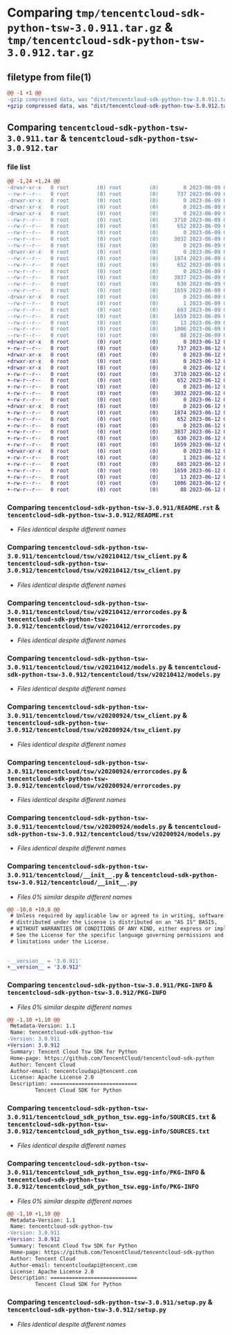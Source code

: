# Comparing `tmp/tencentcloud-sdk-python-tsw-3.0.911.tar.gz` & `tmp/tencentcloud-sdk-python-tsw-3.0.912.tar.gz`

## filetype from file(1)

```diff
@@ -1 +1 @@
-gzip compressed data, was "dist/tencentcloud-sdk-python-tsw-3.0.911.tar", last modified: Fri Jun  9 02:30:54 2023, max compression
+gzip compressed data, was "dist/tencentcloud-sdk-python-tsw-3.0.912.tar", last modified: Mon Jun 12 03:15:35 2023, max compression
```

## Comparing `tencentcloud-sdk-python-tsw-3.0.911.tar` & `tencentcloud-sdk-python-tsw-3.0.912.tar`

### file list

```diff
@@ -1,24 +1,24 @@
-drwxr-xr-x   0 root         (0) root         (0)        0 2023-06-09 02:30:54.000000 tencentcloud-sdk-python-tsw-3.0.911/
--rw-r--r--   0 root         (0) root         (0)      737 2023-06-09 02:30:54.000000 tencentcloud-sdk-python-tsw-3.0.911/README.rst
-drwxr-xr-x   0 root         (0) root         (0)        0 2023-06-09 02:30:54.000000 tencentcloud-sdk-python-tsw-3.0.911/tencentcloud/
-drwxr-xr-x   0 root         (0) root         (0)        0 2023-06-09 02:30:54.000000 tencentcloud-sdk-python-tsw-3.0.911/tencentcloud/tsw/
-drwxr-xr-x   0 root         (0) root         (0)        0 2023-06-09 02:30:54.000000 tencentcloud-sdk-python-tsw-3.0.911/tencentcloud/tsw/v20210412/
--rw-r--r--   0 root         (0) root         (0)     3710 2023-06-09 02:30:54.000000 tencentcloud-sdk-python-tsw-3.0.911/tencentcloud/tsw/v20210412/tsw_client.py
--rw-r--r--   0 root         (0) root         (0)      652 2023-06-09 02:30:54.000000 tencentcloud-sdk-python-tsw-3.0.911/tencentcloud/tsw/v20210412/errorcodes.py
--rw-r--r--   0 root         (0) root         (0)        0 2023-06-09 02:30:54.000000 tencentcloud-sdk-python-tsw-3.0.911/tencentcloud/tsw/v20210412/__init__.py
--rw-r--r--   0 root         (0) root         (0)     3032 2023-06-09 02:30:54.000000 tencentcloud-sdk-python-tsw-3.0.911/tencentcloud/tsw/v20210412/models.py
--rw-r--r--   0 root         (0) root         (0)        0 2023-06-09 02:30:54.000000 tencentcloud-sdk-python-tsw-3.0.911/tencentcloud/tsw/__init__.py
-drwxr-xr-x   0 root         (0) root         (0)        0 2023-06-09 02:30:54.000000 tencentcloud-sdk-python-tsw-3.0.911/tencentcloud/tsw/v20200924/
--rw-r--r--   0 root         (0) root         (0)     1874 2023-06-09 02:30:54.000000 tencentcloud-sdk-python-tsw-3.0.911/tencentcloud/tsw/v20200924/tsw_client.py
--rw-r--r--   0 root         (0) root         (0)      652 2023-06-09 02:30:54.000000 tencentcloud-sdk-python-tsw-3.0.911/tencentcloud/tsw/v20200924/errorcodes.py
--rw-r--r--   0 root         (0) root         (0)        0 2023-06-09 02:30:54.000000 tencentcloud-sdk-python-tsw-3.0.911/tencentcloud/tsw/v20200924/__init__.py
--rw-r--r--   0 root         (0) root         (0)     3837 2023-06-09 02:30:54.000000 tencentcloud-sdk-python-tsw-3.0.911/tencentcloud/tsw/v20200924/models.py
--rw-r--r--   0 root         (0) root         (0)      630 2023-06-09 02:30:54.000000 tencentcloud-sdk-python-tsw-3.0.911/tencentcloud/__init__.py
--rw-r--r--   0 root         (0) root         (0)     1659 2023-06-09 02:30:54.000000 tencentcloud-sdk-python-tsw-3.0.911/PKG-INFO
-drwxr-xr-x   0 root         (0) root         (0)        0 2023-06-09 02:30:54.000000 tencentcloud-sdk-python-tsw-3.0.911/tencentcloud_sdk_python_tsw.egg-info/
--rw-r--r--   0 root         (0) root         (0)        1 2023-06-09 02:30:54.000000 tencentcloud-sdk-python-tsw-3.0.911/tencentcloud_sdk_python_tsw.egg-info/dependency_links.txt
--rw-r--r--   0 root         (0) root         (0)      603 2023-06-09 02:30:54.000000 tencentcloud-sdk-python-tsw-3.0.911/tencentcloud_sdk_python_tsw.egg-info/SOURCES.txt
--rw-r--r--   0 root         (0) root         (0)     1659 2023-06-09 02:30:54.000000 tencentcloud-sdk-python-tsw-3.0.911/tencentcloud_sdk_python_tsw.egg-info/PKG-INFO
--rw-r--r--   0 root         (0) root         (0)       13 2023-06-09 02:30:54.000000 tencentcloud-sdk-python-tsw-3.0.911/tencentcloud_sdk_python_tsw.egg-info/top_level.txt
--rw-r--r--   0 root         (0) root         (0)     1006 2023-06-09 02:30:54.000000 tencentcloud-sdk-python-tsw-3.0.911/setup.py
--rw-r--r--   0 root         (0) root         (0)       88 2023-06-09 02:30:54.000000 tencentcloud-sdk-python-tsw-3.0.911/setup.cfg
+drwxr-xr-x   0 root         (0) root         (0)        0 2023-06-12 03:15:35.000000 tencentcloud-sdk-python-tsw-3.0.912/
+-rw-r--r--   0 root         (0) root         (0)      737 2023-06-12 03:15:35.000000 tencentcloud-sdk-python-tsw-3.0.912/README.rst
+drwxr-xr-x   0 root         (0) root         (0)        0 2023-06-12 03:15:35.000000 tencentcloud-sdk-python-tsw-3.0.912/tencentcloud/
+drwxr-xr-x   0 root         (0) root         (0)        0 2023-06-12 03:15:35.000000 tencentcloud-sdk-python-tsw-3.0.912/tencentcloud/tsw/
+drwxr-xr-x   0 root         (0) root         (0)        0 2023-06-12 03:15:35.000000 tencentcloud-sdk-python-tsw-3.0.912/tencentcloud/tsw/v20210412/
+-rw-r--r--   0 root         (0) root         (0)     3710 2023-06-12 03:15:35.000000 tencentcloud-sdk-python-tsw-3.0.912/tencentcloud/tsw/v20210412/tsw_client.py
+-rw-r--r--   0 root         (0) root         (0)      652 2023-06-12 03:15:35.000000 tencentcloud-sdk-python-tsw-3.0.912/tencentcloud/tsw/v20210412/errorcodes.py
+-rw-r--r--   0 root         (0) root         (0)        0 2023-06-12 03:15:35.000000 tencentcloud-sdk-python-tsw-3.0.912/tencentcloud/tsw/v20210412/__init__.py
+-rw-r--r--   0 root         (0) root         (0)     3032 2023-06-12 03:15:35.000000 tencentcloud-sdk-python-tsw-3.0.912/tencentcloud/tsw/v20210412/models.py
+-rw-r--r--   0 root         (0) root         (0)        0 2023-06-12 03:15:35.000000 tencentcloud-sdk-python-tsw-3.0.912/tencentcloud/tsw/__init__.py
+drwxr-xr-x   0 root         (0) root         (0)        0 2023-06-12 03:15:35.000000 tencentcloud-sdk-python-tsw-3.0.912/tencentcloud/tsw/v20200924/
+-rw-r--r--   0 root         (0) root         (0)     1874 2023-06-12 03:15:35.000000 tencentcloud-sdk-python-tsw-3.0.912/tencentcloud/tsw/v20200924/tsw_client.py
+-rw-r--r--   0 root         (0) root         (0)      652 2023-06-12 03:15:35.000000 tencentcloud-sdk-python-tsw-3.0.912/tencentcloud/tsw/v20200924/errorcodes.py
+-rw-r--r--   0 root         (0) root         (0)        0 2023-06-12 03:15:35.000000 tencentcloud-sdk-python-tsw-3.0.912/tencentcloud/tsw/v20200924/__init__.py
+-rw-r--r--   0 root         (0) root         (0)     3837 2023-06-12 03:15:35.000000 tencentcloud-sdk-python-tsw-3.0.912/tencentcloud/tsw/v20200924/models.py
+-rw-r--r--   0 root         (0) root         (0)      630 2023-06-12 03:15:35.000000 tencentcloud-sdk-python-tsw-3.0.912/tencentcloud/__init__.py
+-rw-r--r--   0 root         (0) root         (0)     1659 2023-06-12 03:15:35.000000 tencentcloud-sdk-python-tsw-3.0.912/PKG-INFO
+drwxr-xr-x   0 root         (0) root         (0)        0 2023-06-12 03:15:35.000000 tencentcloud-sdk-python-tsw-3.0.912/tencentcloud_sdk_python_tsw.egg-info/
+-rw-r--r--   0 root         (0) root         (0)        1 2023-06-12 03:15:35.000000 tencentcloud-sdk-python-tsw-3.0.912/tencentcloud_sdk_python_tsw.egg-info/dependency_links.txt
+-rw-r--r--   0 root         (0) root         (0)      603 2023-06-12 03:15:35.000000 tencentcloud-sdk-python-tsw-3.0.912/tencentcloud_sdk_python_tsw.egg-info/SOURCES.txt
+-rw-r--r--   0 root         (0) root         (0)     1659 2023-06-12 03:15:35.000000 tencentcloud-sdk-python-tsw-3.0.912/tencentcloud_sdk_python_tsw.egg-info/PKG-INFO
+-rw-r--r--   0 root         (0) root         (0)       13 2023-06-12 03:15:35.000000 tencentcloud-sdk-python-tsw-3.0.912/tencentcloud_sdk_python_tsw.egg-info/top_level.txt
+-rw-r--r--   0 root         (0) root         (0)     1006 2023-06-12 03:15:35.000000 tencentcloud-sdk-python-tsw-3.0.912/setup.py
+-rw-r--r--   0 root         (0) root         (0)       88 2023-06-12 03:15:35.000000 tencentcloud-sdk-python-tsw-3.0.912/setup.cfg
```

### Comparing `tencentcloud-sdk-python-tsw-3.0.911/README.rst` & `tencentcloud-sdk-python-tsw-3.0.912/README.rst`

 * *Files identical despite different names*

### Comparing `tencentcloud-sdk-python-tsw-3.0.911/tencentcloud/tsw/v20210412/tsw_client.py` & `tencentcloud-sdk-python-tsw-3.0.912/tencentcloud/tsw/v20210412/tsw_client.py`

 * *Files identical despite different names*

### Comparing `tencentcloud-sdk-python-tsw-3.0.911/tencentcloud/tsw/v20210412/errorcodes.py` & `tencentcloud-sdk-python-tsw-3.0.912/tencentcloud/tsw/v20210412/errorcodes.py`

 * *Files identical despite different names*

### Comparing `tencentcloud-sdk-python-tsw-3.0.911/tencentcloud/tsw/v20210412/models.py` & `tencentcloud-sdk-python-tsw-3.0.912/tencentcloud/tsw/v20210412/models.py`

 * *Files identical despite different names*

### Comparing `tencentcloud-sdk-python-tsw-3.0.911/tencentcloud/tsw/v20200924/tsw_client.py` & `tencentcloud-sdk-python-tsw-3.0.912/tencentcloud/tsw/v20200924/tsw_client.py`

 * *Files identical despite different names*

### Comparing `tencentcloud-sdk-python-tsw-3.0.911/tencentcloud/tsw/v20200924/errorcodes.py` & `tencentcloud-sdk-python-tsw-3.0.912/tencentcloud/tsw/v20200924/errorcodes.py`

 * *Files identical despite different names*

### Comparing `tencentcloud-sdk-python-tsw-3.0.911/tencentcloud/tsw/v20200924/models.py` & `tencentcloud-sdk-python-tsw-3.0.912/tencentcloud/tsw/v20200924/models.py`

 * *Files identical despite different names*

### Comparing `tencentcloud-sdk-python-tsw-3.0.911/tencentcloud/__init__.py` & `tencentcloud-sdk-python-tsw-3.0.912/tencentcloud/__init__.py`

 * *Files 0% similar despite different names*

```diff
@@ -10,8 +10,8 @@
 # Unless required by applicable law or agreed to in writing, software
 # distributed under the License is distributed on an "AS IS" BASIS,
 # WITHOUT WARRANTIES OR CONDITIONS OF ANY KIND, either express or implied.
 # See the License for the specific language governing permissions and
 # limitations under the License.
 
 
-__version__ = '3.0.911'
+__version__ = '3.0.912'
```

### Comparing `tencentcloud-sdk-python-tsw-3.0.911/PKG-INFO` & `tencentcloud-sdk-python-tsw-3.0.912/PKG-INFO`

 * *Files 0% similar despite different names*

```diff
@@ -1,10 +1,10 @@
 Metadata-Version: 1.1
 Name: tencentcloud-sdk-python-tsw
-Version: 3.0.911
+Version: 3.0.912
 Summary: Tencent Cloud Tsw SDK for Python
 Home-page: https://github.com/TencentCloud/tencentcloud-sdk-python
 Author: Tencent Cloud
 Author-email: tencentcloudapi@tencent.com
 License: Apache License 2.0
 Description: ============================
         Tencent Cloud SDK for Python
```

### Comparing `tencentcloud-sdk-python-tsw-3.0.911/tencentcloud_sdk_python_tsw.egg-info/SOURCES.txt` & `tencentcloud-sdk-python-tsw-3.0.912/tencentcloud_sdk_python_tsw.egg-info/SOURCES.txt`

 * *Files identical despite different names*

### Comparing `tencentcloud-sdk-python-tsw-3.0.911/tencentcloud_sdk_python_tsw.egg-info/PKG-INFO` & `tencentcloud-sdk-python-tsw-3.0.912/tencentcloud_sdk_python_tsw.egg-info/PKG-INFO`

 * *Files 0% similar despite different names*

```diff
@@ -1,10 +1,10 @@
 Metadata-Version: 1.1
 Name: tencentcloud-sdk-python-tsw
-Version: 3.0.911
+Version: 3.0.912
 Summary: Tencent Cloud Tsw SDK for Python
 Home-page: https://github.com/TencentCloud/tencentcloud-sdk-python
 Author: Tencent Cloud
 Author-email: tencentcloudapi@tencent.com
 License: Apache License 2.0
 Description: ============================
         Tencent Cloud SDK for Python
```

### Comparing `tencentcloud-sdk-python-tsw-3.0.911/setup.py` & `tencentcloud-sdk-python-tsw-3.0.912/setup.py`

 * *Files identical despite different names*

